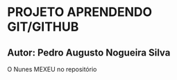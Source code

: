 # PROJETO APRENDENDO GIT/GITHUB

## Autor: Pedro Augusto Nogueira Silva

O Nunes MEXEU no repositório
